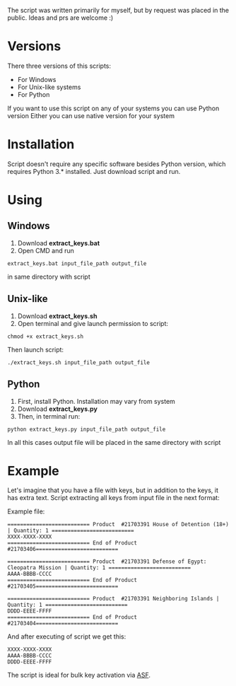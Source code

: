 The script was written primarily for myself, but by request was placed in the public. Ideas and prs are welcome :)

# Versions
There three versions of this scripts:
- For Windows
- For Unix-like systems
- For Python

If you want to use this script on any of your systems you can use Python version
Either you can use native version for your system

# Installation
Script doesn't require any specific software besides Python version, which requires Python 3.* installed.
Just download script and run.

# Using
## Windows
1. Download **extract_keys.bat**
2. Open CMD and run
```
extract_keys.bat input_file_path output_file
```
in same directory with script

## Unix-like
1. Download **extract_keys.sh**
2. Open terminal and give launch permission to script:
```
chmod +x extract_keys.sh
```
Then launch script:
```
./extract_keys.sh input_file_path output_file
```

## Python
1. First, install Python. Installation may vary from system
2. Download **extract_keys.py**
3. Then, in terminal run:
```
python extract_keys.py input_file_path output_file
```

In all this cases output file will be placed in the same directory with script

# Example
Let's imagine that you have a file with keys, but in addition to the keys, it has extra text.
Script extracting all keys from input file in the next format:

Example file:
```
========================== Product  #21703391 House of Detention (18+) | Quantity: 1 ==========================
XXXX-XXXX-XXXX
========================== End of Product #21703406==========================

========================== Product  #21703391 Defense of Egypt: Cleopatra Mission | Quantity: 1 ==========================
AAAA-BBBB-CCCC
========================== End of Product #21703405==========================

========================== Product  #21703391 Neighboring Islands | Quantity: 1 ==========================
DDDD-EEEE-FFFF
========================== End of Product #21703404==========================
```

And after executing of script we get this:
```
XXXX-XXXX-XXXX
AAAA-BBBB-CCCC
DDDD-EEEE-FFFF
```

The script is ideal for bulk key activation via [ASF](https://github.com/JustArchiNET/ArchiSteamFarm).
